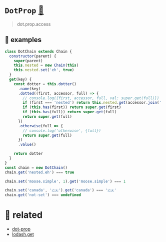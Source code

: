 # `DotProp` [🎼](https://github.com/fluents/chain-able/wiki/compose)

> dot.prop.access

<!-- - intro
- src
- tests
- example
- more -->


## 📘 examples

```js
class DotChain extends Chain {
  constructor(parent) {
    super(parent)
    this.nested = new Chain(this)
    this.nested.set('eh', true)
  }
  get(key) {
    const dotter = this.dotter()
      .name(key)
      .dotted((first, accessor, full) => {
        // console.log({first, accessor, full, val: super.get(full)})
        if (first === 'nested') return this.nested.get(accessor.join('.'))
        if (this.has(first)) return super.get(first)
        if (this.has(full)) return super.get(full)
        return super.get(full)
      })
      .otherwise(full => {
        // console.log('otherwise', {full})
        return super.get(full)
      })
      .value()

    return dotter
  }
}
const chain = new DotChain()
chain.get('nested.eh') === true

chain.set('moose.simple', 1).get('moose.simple') === 1

chain.set('canada', '🇨🇦').get('canada') === '🇨🇦'
chain.get('not-set') === undefined
```


# 🔗 related
- [dot-prop](https://github.com/sindresorhus/dot-prop)
- [lodash.get](https://lodash.com/docs/#get)
